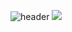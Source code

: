 ![header](https://capsule-render.vercel.app/api?type=wave&color=auto&height=300&section=header&text=KimSinHeung&fontSize=90)
<img src="https://img.shields.io/badge/Java-007396?style=flat-square&logo=Java&logoColor=white"/>







